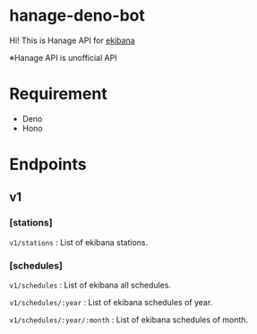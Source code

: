 # hanage-deno-bot

Hi! This is Hanage API for [ekibana](https://www.ekibana.com/)

※Hanage API is unofficial API

# Requirement

- Deno
- Hono

# Endpoints

## v1

### [stations]

`v1/stations` : List of ekibana stations.

### [schedules]

`v1/schedules` : List of ekibana all schedules.

`v1/schedules/:year` : List of ekibana schedules of year.

`v1/schedules/:year/:month` : List of ekibana schedules of month.
